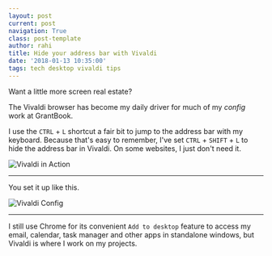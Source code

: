 ```yaml
---
layout: post
current: post
navigation: True
class: post-template
author: rahi
title: Hide your address bar with Vivaldi
date: '2018-01-13 10:35:00'
tags: tech desktop vivaldi tips
---
```


Want a little more screen real estate?

The Vivaldi browser has become my daily driver for much of my _config_ work at GrantBook.

I use the `CTRL` + `L` shortcut a fair bit to jump to the address bar with my keyboard. Because that's easy to remember, I've set `CTRL` + `SHIFT` + `L` to hide the address bar in Vivaldi. On some websites, I just don't need it.

![Vivaldi in Action][1]

---

You set it up like this.

![Vivaldi Config][2]

---

I still use Chrome for its convenient `Add to desktop` feature to access my email, calendar, task manager and other apps in standalone windows, but Vivaldi is where I work on my projects.

[1]: https://i.imgur.com/sTu5hKO.gif
[2]: https://i.imgur.com/mpFuOaz.png
